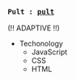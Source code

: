 ### `Pult : `[`pult`](https://pult-4ee03.web.app/) 
  (!! ADAPTIVE !!)
 * Techonology
     * JavaScript
     * CSS
     * HTML
